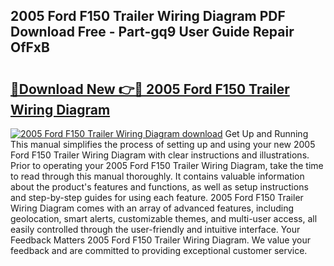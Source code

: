 ## 2005 Ford F150 Trailer Wiring Diagram PDF Download Free - Part-gq9 User Guide Repair OfFxB

# <h2><a href="http://dfq5op.blite.top/?on=2005+Ford+F150+Trailer+Wiring+Diagram">🔗Download New 👉🔴 2005 Ford F150 Trailer Wiring Diagram</a></h2>

[![2005 Ford F150 Trailer Wiring Diagram download](https://i.imgur.com/lujVjoI.png)](http://dfq5op.blite.top/?on=2005+Ford+F150+Trailer+Wiring+Diagram)
Get Up and Running This manual simplifies the process of setting up and using your new 2005 Ford F150 Trailer Wiring Diagram with clear instructions and illustrations. Prior to operating your 2005 Ford F150 Trailer Wiring Diagram, take the time to read through this manual thoroughly. It contains valuable information about the product's features and functions, as well as setup instructions and step-by-step guides for using each feature. 2005 Ford F150 Trailer Wiring Diagram comes with an array of advanced features, including geolocation, smart alerts, customizable themes, and multi-user access, all easily controlled through the user-friendly and intuitive interface. Your Feedback Matters 2005 Ford F150 Trailer Wiring Diagram. We value your feedback and are committed to providing exceptional customer service.
